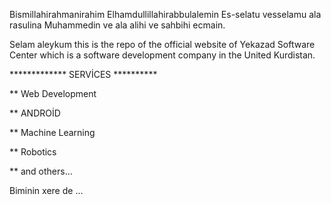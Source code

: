 Bismillahirahmanirahim
Elhamdullillahirabbulalemin
Es-selatu vesselamu ala rasulina Muhammedin ve ala alihi ve sahbihi ecmain.

Selam aleykum this is the repo of the official website of Yekazad Software Center which is a software development company in the United Kurdistan.



*************   SERVİCES   **********

** Web Development

** ANDROİD 

** Machine Learning 

** Robotics

** and others...

Biminin xere de ...






